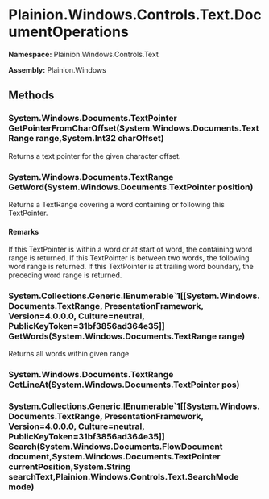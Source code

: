 
# Plainion.Windows.Controls.Text.DocumentOperations

**Namespace:** Plainion.Windows.Controls.Text

**Assembly:** Plainion.Windows


## Methods

### System.Windows.Documents.TextPointer GetPointerFromCharOffset(System.Windows.Documents.TextRange range,System.Int32 charOffset)

Returns a text pointer for the given character offset.

### System.Windows.Documents.TextRange GetWord(System.Windows.Documents.TextPointer position)

Returns a TextRange covering a word containing or following this TextPointer.

#### Remarks

If this TextPointer is within a word or at start of word, the containing word range is returned. If this TextPointer is between two words, the following word range is returned. If this TextPointer is at trailing word boundary, the preceding word range is returned.

### System.Collections.Generic.IEnumerable`1[[System.Windows.Documents.TextRange, PresentationFramework, Version=4.0.0.0, Culture=neutral, PublicKeyToken=31bf3856ad364e35]] GetWords(System.Windows.Documents.TextRange range)

Returns all words within given range

### System.Windows.Documents.TextRange GetLineAt(System.Windows.Documents.TextPointer pos)

### System.Collections.Generic.IEnumerable`1[[System.Windows.Documents.TextRange, PresentationFramework, Version=4.0.0.0, Culture=neutral, PublicKeyToken=31bf3856ad364e35]] Search(System.Windows.Documents.FlowDocument document,System.Windows.Documents.TextPointer currentPosition,System.String searchText,Plainion.Windows.Controls.Text.SearchMode mode)
